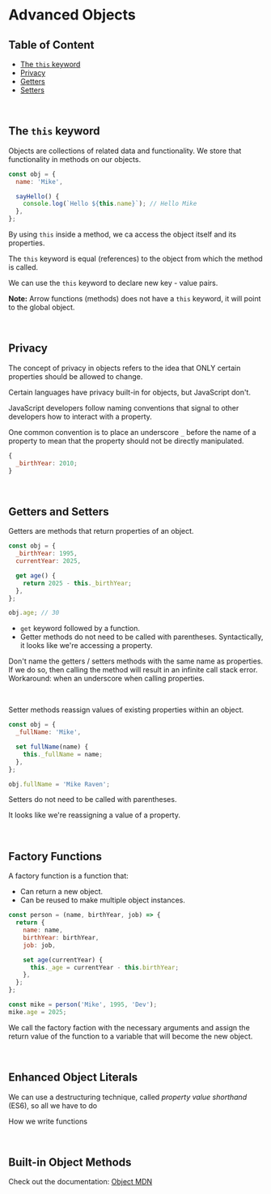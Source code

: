 # Advanced Objects

## Table of Content

- [The `this` keyword](#the-this-keyword)
- [Privacy](#privacy)
- [Getters]()
- [Setters]()

<br>

## The `this` keyword

Objects are collections of related data and functionality. We store that functionality in methods on our objects.

```js
const obj = {
  name: 'Mike',

  sayHello() {
    console.log(`Hello ${this.name}`); // Hello Mike
  },
};
```

By using `this` inside a method, we ca access the object itself and its properties.

The `this` keyword is equal (references) to the object from which the method is called.

We can use the `this` keyword to declare new key - value pairs.

**Note:** Arrow functions (methods) does not have a `this` keyword, it will point to the global object.

<br>

## Privacy

The concept of privacy in objects refers to the idea that ONLY certain properties should be allowed to change.

Certain languages have privacy built-in for objects, but JavaScript don't.

JavaScript developers follow naming conventions that signal to other developers how to interact with a property.

One common convention is to place an underscore `_` before the name of a property to mean that the property should not be directly manipulated.

```js
{
  _birthYear: 2010;
}
```

<br>

## Getters and Setters

Getters are methods that return properties of an object.

```js
const obj = {
  _birthYear: 1995,
  currentYear: 2025,

  get age() {
    return 2025 - this._birthYear;
  },
};

obj.age; // 30
```

- `get` keyword followed by a function.
- Getter methods do not need to be called with parentheses. Syntactically, it looks like we're accessing a property.

Don't name the getters / setters methods with the same name as properties. If we do so, then calling the method will result in an infinite call stack error. Workaround: when an underscore when calling properties.

<br>

Setter methods reassign values of existing properties within an object.

```js
const obj = {
  _fullName: 'Mike',

  set fullName(name) {
    this._fullName = name;
  },
};

obj.fullName = 'Mike Raven';
```

Setters do not need to be called with parentheses.

It looks like we're reassigning a value of a property.

<br>

## Factory Functions

A factory function is a function that:

- Can return a new object.
- Can be reused to make multiple object instances.

```js
const person = (name, birthYear, job) => {
  return {
    name: name,
    birthYear: birthYear,
    job: job,

    set age(currentYear) {
      this._age = currentYear - this.birthYear;
    },
  };
};

const mike = person('Mike', 1995, 'Dev');
mike.age = 2025;
```

We call the factory faction with the necessary arguments and assign the return value of the function to a variable that will become the new object.

<br>

## Enhanced Object Literals

We can use a destructuring technique, called _property value shorthand_ (ES6), so all we have to do

How we write functions

<br>

## Built-in Object Methods

Check out the documentation: [Object MDN](https://developer.mozilla.org/en-US/docs/Web/JavaScript/Reference/Global_Objects/Object)
